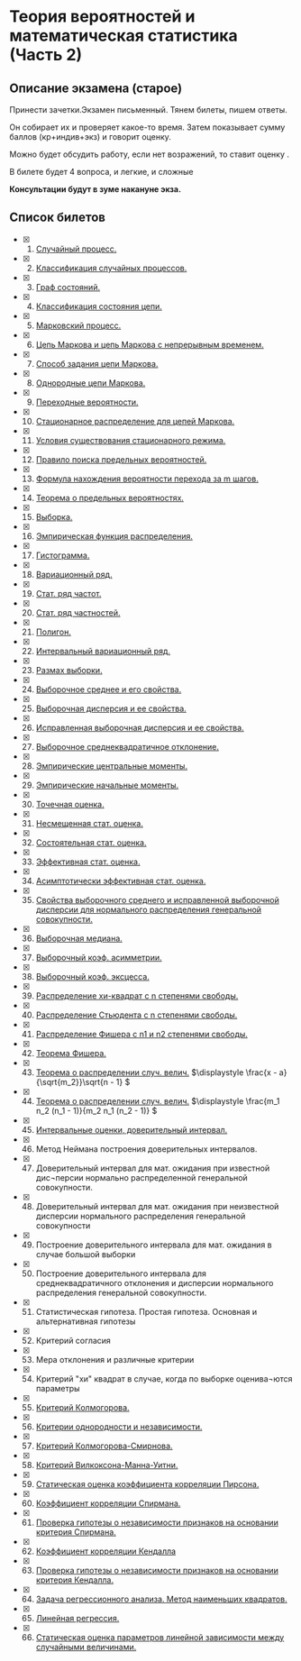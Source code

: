 # Теория вероятностей и математическая статистика (Часть 2)

## Описание экзамена (старое)
Принести зачетки.Экзамен письменный. Тянем билеты, пишем ответы.

Он собирает их и проверяет какое-то время. Затем показывает сумму баллов (кр+индив+экз) и говорит оценку.

Можно будет обсудить работу, если нет возражений, то ставит оценку .

В билете будет 4 вопроса, и легкие, и сложные

**Консультации будут в зуме накануне экза.**

## Список билетов

- [x] 1. [Случайный процесс.](./question01/README.md)
- [x] 2. [Классификация случайных процессов.](./question02/README.md)
- [x] 3. [Граф состояний.](./question03/README.md)
- [x] 4. [Классификация состояния цепи.](./question04/README.md)
- [x] 5. [Марковский процесс.](./question05/README.md)
- [x] 6. [Цепь Маркова и цепь Маркова с непрерывным временем.](./question06/README.md)
- [x] 7. [Способ задания цепи Маркова.](./question07/README.md)
- [x] 8. [Однородные цепи Маркова.](./question08/README.md)
- [x] 9. [Переходные вероятности.](./question09/README.md)
- [x] 10.	[Стационарное распределение для цепей Маркова.](./question10/README.md)
- [x] 11. [Условия существования стационарного режима.](./question11/README.md)
- [x] 12.	[Правило поиска предельных вероятностей.](./question12/README.md)
- [x] 13.	[Формула нахождения вероятности перехода за  m шагов.](./question13/README.md)
- [x] 14.	[Теорема о предельных вероятностях.](./question14/README.md)
- [x] 15.	[Выборка.](./question15/README.md)
- [x] 16.	[Эмпирическая функция распределения.](./question16/README.md)
- [x] 17.	[Гистограмма.](./question17/README.md)
- [x] 18.	[Вариационный ряд.](./question18/README.md)
- [x] 19.	[Стат. ряд частот.](./question19/README.md)
- [x] 20.	[Стат. ряд частностей.](./question20/README.md)
- [x] 21.	[Полигон.](./question21/README.md)
- [x] 22.	[Интервальный вариационный ряд.](./question22/README.md)
- [x] 23.	[Размах выборки.](./question23/README.md)
- [x] 24.	[Выборочное среднее и его свойства.](./question24/README.md)
- [x] 25.	[Выборочная дисперсия и ее свойства.](./question25/README.md)
- [x] 26.	[Исправленная выборочная дисперсия и ее свойства.](./question26/README.md)
- [x] 27.	[Выборочное среднеквадратичное отклонение.](./question27/README.md)
- [x] 28.	[Эмпирические центральные моменты.](./question28/README.md)
- [x] 29.	[Эмпирические начальные моменты.](./question29/README.md)
- [x] 30.	[Точечная оценка.](./question30/README.md)
- [x] 31.	[Несмещенная стат. оценка.](./question31/README.md)
- [x] 32.	[Состоятельная стат. оценка.](./question32/README.md)
- [x] 33.	[Эффективная стат. оценка.](./question33/README.md)
- [x] 34.	[Асимптотически эффективная стат. оценка.](./question34/README.md)
- [x] 35.	[Свойства выборочного среднего и исправленной выборочной дисперсии для нормального распределения генеральной совокупности.](./question35/README.md)
- [x] 36.	[Выборочная медиана.](./question36/README.md)
- [x] 37.	[Выборочный коэф. асимметрии.](./question37/README.md)
- [x] 38.	[Выборочный коэф. эксцесса.](./question38/README.md)
- [x] 39.	[Распределение хи-квадрат с n степенями свободы.](./question39/README.md)
- [x] 40.	[Распределение Стьюдента с n степенями свободы.](./question40/README.md)
- [x] 41.	[Распределение Фишера с n1 и n2 степенями свободы. ](./question41/README.md)
- [x] 42.	[Теорема Фишера.](./question42/README.md)
- [x] 43.	[Теорема о распределении случ. велич.](./question43/README.md) $\displaystyle  \frac{x - a}{\sqrt{m_2}}\sqrt{n - 1} $
- [x] 44.	[Теорема о распределении случ. велич.](./question44/README.md) $\displaystyle  \frac{m_1 n_2 (n_1 - 1)}{m_2 n_1 (n_2 - 1)} $
- [x] 45.	[Интервальные оценки, доверительный интервал.](./question45/README.md)
- [x] 46.	Метод Неймана построения доверительных интервалов.
- [x] 47.	Доверительный интервал для мат. ожидания при известной дис¬персии нормально распределенной генеральной совокупности.
- [x] 48.	Доверительный интервал для мат. ожидания при неизвестной дисперсии нормального распределения генеральной совокупности
- [x] 49.	Построение доверительного интервала для мат. ожидания в случае большой выборки
- [x] 50.	Построение доверительного интервала для среднеквадратичного отклонения и дисперсии нормального распределения генеральной совокупности.
- [x] 51.	Статистическая гипотеза. Простая гипотеза. Основная и альтернативная гипотезы
- [x] 52.	Критерий согласия
- [x] 53.	Мера отклонения и различные критерии
- [x] 54.	Критерий "хи" квадрат в случае, когда по выборке оценива¬ются параметры
- [x] 55.	[Критерий Колмогорова.](./question55/README.md)
- [x] 56.	[Критерии однородности и независимости.](./question56/README.md)
- [x] 57.	[Критерий Колмогорова-Смирнова.](./question57/README.md) 
- [x] 58.	[Критерий Вилкоксона-Манна-Уитни.](./question58/README.md)
- [x] 59.	[Статическая оценка коэффициента корреляции Пирсона.](./question59/README.md)
- [x] 60. [Коэффициент корреляции Спирмана.](./question60/README.md)
- [x] 61. [Проверка гипотезы о независимости признаков на основании критерия Спирмана.](./question61/README.md)
- [x] 62. [Коэффициент корреляции Кендалла](./question62/README.md)
- [x] 63. [Проверка гипотезы о независимости признаков на основании критерия Кендалла.](./question63/README.md)
- [x] 64. [Задача регрессионного анализа. Метод наименьших квадратов.](./question64/README.md)
- [x] 65. [Линейная регрессия.](./question65/README.md)
- [x] 66. [Статическая оценка параметров линейной зависимости между случайными величинами.](./question66/README.md)
